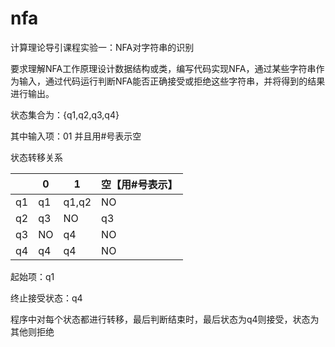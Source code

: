 # nfa
计算理论导引课程实验一：NFA对字符串的识别

要求理解NFA工作原理设计数据结构或类，编写代码实现NFA，通过某些字符串作为输入，通过代码运行判断NFA能否正确接受或拒绝这些字符串，并将得到的结果进行输出。

状态集合为：{q1,q2,q3,q4}

其中输入项：01 并且用#号表示空

状态转移关系

|      | 0    | 1     | 空【用#号表示】 |
| ---- | ---- | ----- | --------------- |
| q1   | q1   | q1,q2 | NO              |
| q2   | q3   | NO    | q3              |
| q3   | NO   | q4    | NO              |
| q4   | q4   | q4    | NO              |

起始项：q1

终止接受状态：q4

程序中对每个状态都进行转移，最后判断结束时，最后状态为q4则接受，状态为其他则拒绝
